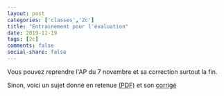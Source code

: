 ```yaml
---
layout: post 
categories: ['classes','2c']
title: "Entrainement pour l'évaluation"
date: 2019-11-19
tags: [2c]
comments: false
social-share: false
---
```


Vous pouvez reprendre l'AP du 7 novembre et sa correction surtout la fin.

Sinon, voici un sujet donné en retenue [(PDF)](https://drive.google.com/file/d/1oMj1dY0z8ZDQf7PcytOxf51h5tH15YDp/view) et son [corrigé](https://drive.google.com/file/d/17nFeiC8Slsj0AgALObTLrxe-SNual3yD/view)

